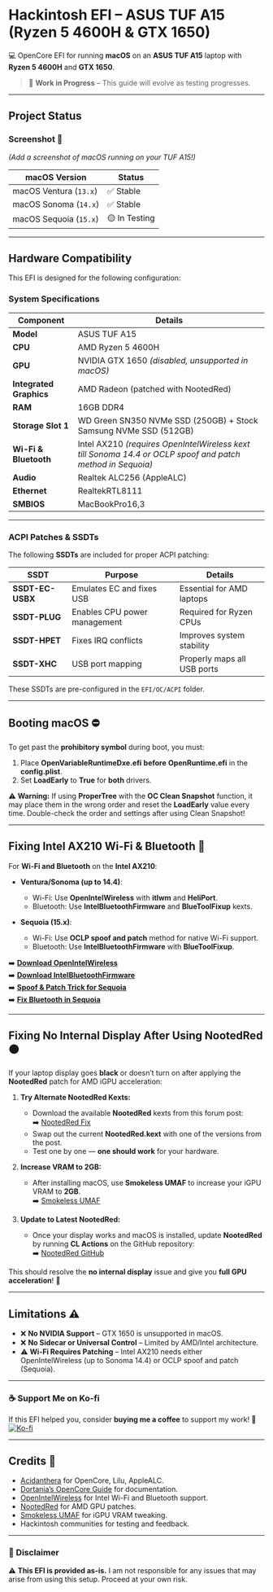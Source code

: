 # Hackintosh EFI – ASUS TUF A15 (Ryzen 5 4600H & GTX 1650)

💻 OpenCore EFI for running **macOS** on an **ASUS TUF A15** laptop with **Ryzen 5 4600H** and **GTX 1650**.  

> 🚧 **Work in Progress** – This guide will evolve as testing progresses.

---

## Project Status

### Screenshot 📸  
*(Add a screenshot of macOS running on your TUF A15!)*

| **macOS Version** | **Status** |
|------------------|-----------|
| macOS Ventura (`13.x`) | ✅ Stable |
| macOS Sonoma (`14.x`) | ✅ Stable |
| macOS Sequoia (`15.x`) | 🟡 In Testing |

---

## Hardware Compatibility
This EFI is designed for the following configuration:  

### System Specifications
| **Component** | **Details** |
|-------------|------------|
| **Model** | ASUS TUF A15 |
| **CPU** | AMD Ryzen 5 4600H |
| **GPU** | NVIDIA GTX 1650 *(disabled, unsupported in macOS)* |
| **Integrated Graphics** | AMD Radeon (patched with NootedRed) |
| **RAM** | 16GB DDR4 |
| **Storage Slot 1** | WD Green SN350 NVMe SSD (250GB) + Stock Samsung NVMe SSD (512GB) |
| **Wi-Fi & Bluetooth** | Intel AX210 *(requires OpenIntelWireless kext till Sonoma 14.4 or OCLP spoof and patch method in Sequoia)* |
| **Audio** | Realtek ALC256 (AppleALC) |
| **Ethernet** | RealtekRTL8111 |
| **SMBIOS** | MacBookPro16,3 |

---

### **ACPI Patches & SSDTs**
The following **SSDTs** are included for proper ACPI patching:  

| **SSDT** | **Purpose** | **Details** |
|---------|------------|------------|
| **SSDT-EC-USBX** | Emulates EC and fixes USB | Essential for AMD laptops |
| **SSDT-PLUG** | Enables CPU power management | Required for Ryzen CPUs |
| **SSDT-HPET** | Fixes IRQ conflicts | Improves system stability |
| **SSDT-XHC** | USB port mapping | Properly maps all USB ports |

These SSDTs are pre-configured in the `EFI/OC/ACPI` folder.

---

## Booting macOS ⛔

To get past the **prohibitory symbol** during boot, you must:
1. Place **OpenVariableRuntimeDxe.efi** **before** **OpenRuntime.efi** in the **config.plist**.
2. Set **LoadEarly** to **True** for **both** drivers.

⚠️ **Warning:** If using **ProperTree** with the **OC Clean Snapshot** function, it may place them in the wrong order and reset the **LoadEarly** value every time. Double-check the order and settings after using Clean Snapshot!

---

## Fixing Intel AX210 Wi-Fi & Bluetooth 🛜
For **Wi-Fi and Bluetooth** on the **Intel AX210**:

- **Ventura/Sonoma (up to 14.4)**: 
  - Wi-Fi: Use **OpenIntelWireless** with **itlwm** and **HeliPort**.
  - Bluetooth: Use **IntelBluetoothFirmware** and **BlueToolFixup** kexts.

- **Sequoia (15.x)**: 
  - Wi-Fi: Use **OCLP spoof and patch** method for native Wi-Fi support.
  - Bluetooth: Use **IntelBluetoothFirmware** with **BlueToolFixup**.
  
➡️ **[Download OpenIntelWireless](https://github.com/OpenIntelWireless/itlwm)**  
➡️ **[Download IntelBluetoothFirmware](https://github.com/OpenIntelWireless/IntelBluetoothFirmware)**  
➡️ **[Spoof & Patch Trick for Sequoia](https://github.com/OpenIntelWireless/itlwm/issues/1009#issuecomment-2370919270)**  
➡️ **[Fix Bluetooth in Sequoia](https://forum.amd-osx.com/threads/finally-intel-bluetooth-working-under-sequoia-15-0-24a335.5430/post-36917)**

---

## Fixing No Internal Display After Using NootedRed 🟠

If your laptop display goes **black** or doesn’t turn on after applying the **NootedRed** patch for AMD iGPU acceleration:  

1. **Try Alternate NootedRed Kexts:**  
   - Download the available **NootedRed** kexts from this forum post:  
   ➡️ [NootedRed Fix](https://forum.amd-osx.com/threads/nootedred-isnt-accelerating-graphics.5728/post-38822)  
   - Swap out the current **NootedRed.kext** with one of the versions from the post.  
   - Test one by one — **one should work** for your hardware.

2. **Increase VRAM to 2GB:**  
   - After installing macOS, use **Smokeless UMAF** to increase your iGPU VRAM to **2GB**.  
   ➡️ [Smokeless UMAF](https://github.com/SmokelessCPU/UMAF)  

3. **Update to Latest NootedRed:**  
   - Once your display works and macOS is installed, update **NootedRed** by running **CL Actions** on the GitHub repository:  
   ➡️ [NootedRed GitHub](https://github.com/NootInc/NootedRed/actions)  

This should resolve the **no internal display** issue and give you **full GPU acceleration**! 🚀

---

## Limitations ⚠️
- ❌ **No NVIDIA Support** – GTX 1650 is unsupported in macOS.
- ❌ **No Sidecar or Universal Control** – Limited by AMD/Intel architecture.
- ⚠️ **Wi-Fi Requires Patching** – Intel AX210 needs either OpenIntelWireless (up to Sonoma 14.4) or OCLP spoof and patch (Sequoia).

---

### **☕ Support Me on Ko-fi**
If this EFI helped you, consider **buying me a coffee** to support my work! 🚀  
[![Ko-fi](https://ko-fi.com/img/githubbutton_sm.svg)](https://ko-fi.com/J3J612PNM4)

---

## Credits 🙌
- [Acidanthera](https://github.com/acidanthera) for OpenCore, Lilu, AppleALC.  
- [Dortania’s OpenCore Guide](https://dortania.github.io/OpenCore-Install-Guide/) for documentation.  
- [OpenIntelWireless](https://github.com/OpenIntelWireless) for Intel Wi-Fi and Bluetooth support.  
- [NootedRed](https://github.com/NootInc/NootedRed) for AMD GPU patches.  
- [Smokeless UMAF](https://github.com/SmokelessCPU/UMAF) for iGPU VRAM tweaking.  
- Hackintosh communities for testing and feedback.

---

### 📜 Disclaimer  
⚠️ **This EFI is provided as-is.** I am not responsible for any issues that may arise from using this setup. Proceed at your own risk.
